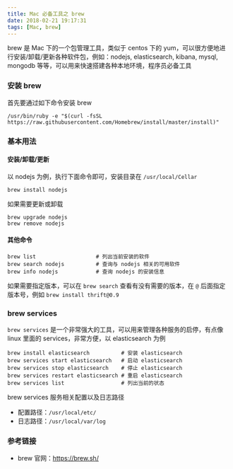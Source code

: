 ```yaml
---
title: Mac 必备工具之 brew
date: 2018-02-21 19:17:31
tags: [Mac, brew]
---
```


brew 是 Mac 下的一个包管理工具，类似于 centos 下的 yum，可以很方便地进行安装/卸载/更新各种软件包，例如：nodejs, elasticsearch, kibana, mysql, mongodb 等等，可以用来快速搭建各种本地环境，程序员必备工具

### 安装 brew

首先要通过如下命令安装 brew

```
/usr/bin/ruby -e "$(curl -fsSL https://raw.githubusercontent.com/Homebrew/install/master/install)"
```

### 基本用法

#### 安装/卸载/更新

以 nodejs 为例，执行下面命令即可，安装目录在 `/usr/local/Cellar`

```
brew install nodejs
```

如果需要更新或卸载

```
brew upgrade nodejs
brew remove nodejs
```

#### 其他命令

```
brew list                   # 列出当前安装的软件
brew search nodejs          # 查询与 nodejs 相关的可用软件
brew info nodejs            # 查询 nodejs 的安装信息
```

如果需要指定版本，可以在 `brew search` 查看有没有需要的版本，在 `@` 后面指定版本号，例如 `brew install thrift@0.9`

### brew services

`brew services` 是一个非常强大的工具，可以用来管理各种服务的启停，有点像 linux 里面的 services，非常方便，以 elasticsearch 为例

```
brew install elasticsearch          # 安装 elasticsearch
brew services start elasticsearch   # 启动 elasticsearch
brew services stop elasticsearch    # 停止 elasticsearch
brew services restart elasticsearch # 重启 elasticsearch
brew services list                  # 列出当前的状态
```

brew services 服务相关配置以及日志路径

- 配置路径：`/usr/local/etc/`
- 日志路径：`/usr/local/var/log`

### 参考链接

- brew 官网：<https://brew.sh/>
